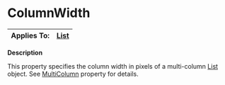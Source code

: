 




<h1 class="heading"><span class="name">ColumnWidth</span></h1>

| Applies To: | [List](./list.md) |
| --- | ---  |


**Description**


This property specifies the column width in pixels of a multi-column [List](./list.md) object. See [MultiColumn](multicolumn.md) property for details.



